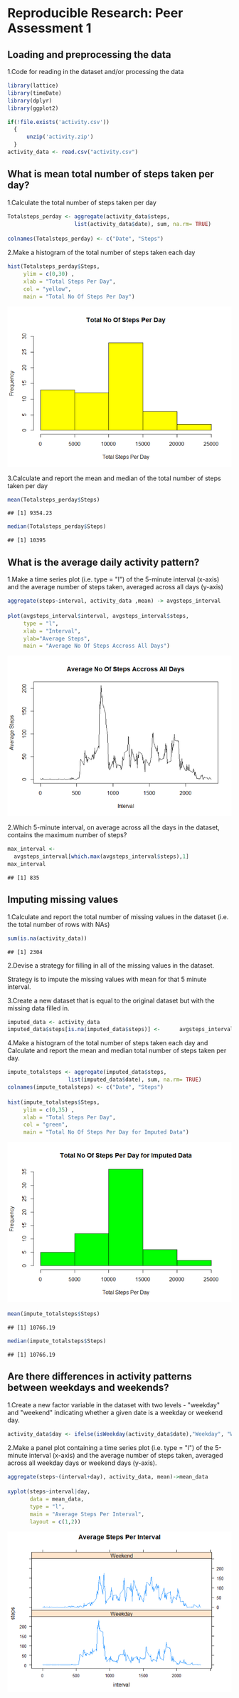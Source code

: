 # Reproducible Research: Peer Assessment 1


## Loading and preprocessing the data

1.Code for reading in the dataset and/or processing the data


```r
library(lattice)
library(timeDate)
library(dplyr)
library(ggplot2)
```


```r
if(!file.exists('activity.csv'))
  {
      unzip('activity.zip')
  }
activity_data <- read.csv("activity.csv")
```

## What is mean total number of steps taken per day?

1.Calculate the total number of steps taken per day


```r
Totalsteps_perday <- aggregate(activity_data$steps,
                     list(activity_data$date), sum, na.rm= TRUE)

colnames(Totalsteps_perday) <- c("Date", "Steps")
```

2.Make a histogram of the total number of steps taken each day


```r
hist(Totalsteps_perday$Steps, 
     ylim = c(0,30) ,
     xlab = "Total Steps Per Day", 
     col = "yellow", 
     main = "Total No Of Steps Per Day")
```

![](PA1_template_files/figure-html/plot1-1.png)<!-- -->


3.Calculate and report the mean and median of the total number of steps taken per day


```r
mean(Totalsteps_perday$Steps) 
```

```
## [1] 9354.23
```

```r
median(Totalsteps_perday$Steps)
```

```
## [1] 10395
```

## What is the average daily activity pattern?

1.Make a time series plot (i.e. type = "l") of the 5-minute interval (x-axis) and the average number of steps taken, averaged across all days (y-axis)


```r
aggregate(steps~interval, activity_data ,mean) -> avgsteps_interval

plot(avgsteps_interval$interval, avgsteps_interval$steps,
     type = "l", 
     xlab = "Interval",
     ylab="Average Steps", 
     main = "Average No Of Steps Accross All Days")
```

![](PA1_template_files/figure-html/plot2-1.png)<!-- -->


2.Which 5-minute interval, on average across all the days in the dataset, contains the maximum number of steps?


```r
max_interval <-
  avgsteps_interval[which.max(avgsteps_interval$steps),1]
max_interval
```

```
## [1] 835
```

## Imputing missing values

1.Calculate and report the total number of missing values in the dataset (i.e. the total number of rows with NAs)


```r
sum(is.na(activity_data))
```

```
## [1] 2304
```

2.Devise a strategy for filling in all of the missing values in the dataset.

Strategy is to impute the missing values with mean for that 5      minute interval.
 
 
 3.Create a new dataset that is equal to the original dataset but with the missing data filled in.


```r
imputed_data <- activity_data
imputed_data$steps[is.na(imputed_data$steps)] <-      avgsteps_interval$steps[match(imputed_data$interval,  avgsteps_interval$interval)][which(is.na(imputed_data$steps))]
```

4.Make a histogram of the total number of steps taken each day and Calculate and report the mean and median total number of steps taken per day. 


```r
impute_totalsteps <- aggregate(imputed_data$steps,
                   list(imputed_data$date), sum, na.rm= TRUE)
colnames(impute_totalsteps) <- c("Date", "Steps")

hist(impute_totalsteps$Steps, 
     ylim = c(0,35) ,
     xlab = "Total Steps Per Day",
     col = "green", 
     main = "Total No Of Steps Per Day for Imputed Data")
```

![](PA1_template_files/figure-html/plot3-1.png)<!-- -->




```r
mean(impute_totalsteps$Steps)
```

```
## [1] 10766.19
```

```r
median(impute_totalsteps$Steps)
```

```
## [1] 10766.19
```

## Are there differences in activity patterns between weekdays and weekends?

1.Create a new factor variable in the dataset with two levels - "weekday" and "weekend" indicating whether a given date is a weekday or weekend day.


```r
activity_data$day <- ifelse(isWeekday(activity_data$date),"Weekday", "Weekend")
```
2.Make a panel plot containing a time series plot (i.e. type = "l") of the 5-minute interval (x-axis) and the average number of steps taken, averaged across all weekday days or weekend days (y-axis). 


```r
aggregate(steps~(interval+day), activity_data, mean)->mean_data
 
xyplot(steps~interval|day, 
       data = mean_data, 
       type = "l", 
       main = "Average Steps Per Interval", 
       layout = c(1,2))
```

![](PA1_template_files/figure-html/plot4-1.png)<!-- -->
